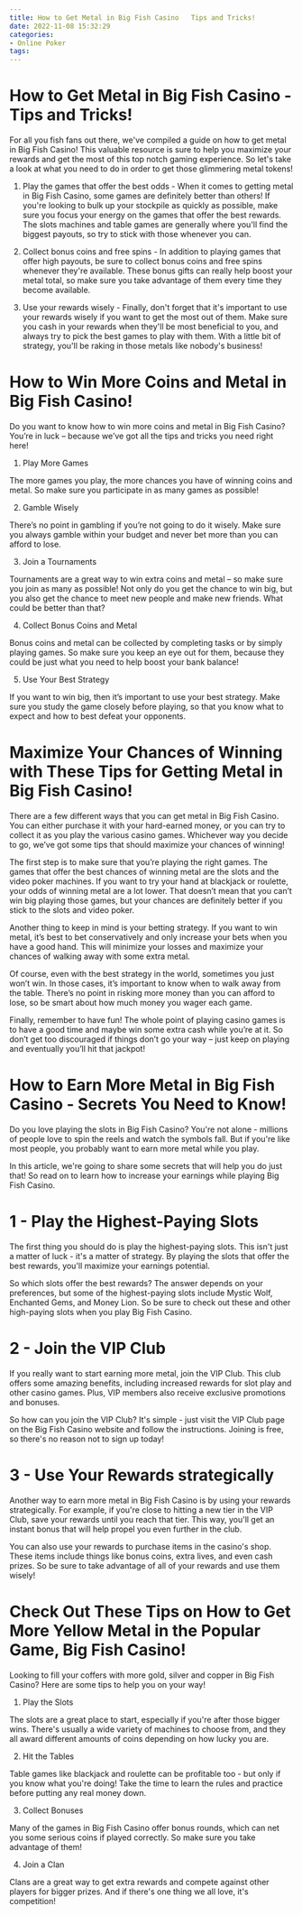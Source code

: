 ```yaml
---
title: How to Get Metal in Big Fish Casino   Tips and Tricks!
date: 2022-11-08 15:32:29
categories:
- Online Poker
tags:
---
```



#  How to Get Metal in Big Fish Casino - Tips and Tricks!

For all you fish fans out there, we've compiled a guide on how to get metal in Big Fish Casino! This valuable resource is sure to help you maximize your rewards and get the most of this top notch gaming experience. So let's take a look at what you need to do in order to get those glimmering metal tokens!

1. Play the games that offer the best odds - When it comes to getting metal in Big Fish Casino, some games are definitely better than others! If you're looking to bulk up your stockpile as quickly as possible, make sure you focus your energy on the games that offer the best rewards. The slots machines and table games are generally where you'll find the biggest payouts, so try to stick with those whenever you can.

2. Collect bonus coins and free spins - In addition to playing games that offer high payouts, be sure to collect bonus coins and free spins whenever they're available. These bonus gifts can really help boost your metal total, so make sure you take advantage of them every time they become available.

3. Use your rewards wisely - Finally, don't forget that it's important to use your rewards wisely if you want to get the most out of them. Make sure you cash in your rewards when they'll be most beneficial to you, and always try to pick the best games to play with them. With a little bit of strategy, you'll be raking in those metals like nobody's business!

#  How to Win More Coins and Metal in Big Fish Casino!

Do you want to know how to win more coins and metal in Big Fish Casino? You’re in luck – because we’ve got all the tips and tricks you need right here!

1. Play More Games

The more games you play, the more chances you have of winning coins and metal. So make sure you participate in as many games as possible!

2. Gamble Wisely

There’s no point in gambling if you’re not going to do it wisely. Make sure you always gamble within your budget and never bet more than you can afford to lose.

3. Join a Tournaments

Tournaments are a great way to win extra coins and metal – so make sure you join as many as possible! Not only do you get the chance to win big, but you also get the chance to meet new people and make new friends. What could be better than that?

4. Collect Bonus Coins and Metal

Bonus coins and metal can be collected by completing tasks or by simply playing games. So make sure you keep an eye out for them, because they could be just what you need to help boost your bank balance!

5. Use Your Best Strategy

If you want to win big, then it’s important to use your best strategy. Make sure you study the game closely before playing, so that you know what to expect and how to best defeat your opponents.

#  Maximize Your Chances of Winning with These Tips for Getting Metal in Big Fish Casino!

There are a few different ways that you can get metal in Big Fish Casino. You can either purchase it with your hard-earned money, or you can try to collect it as you play the various casino games. Whichever way you decide to go, we’ve got some tips that should maximize your chances of winning!

The first step is to make sure that you’re playing the right games. The games that offer the best chances of winning metal are the slots and the video poker machines. If you want to try your hand at blackjack or roulette, your odds of winning metal are a lot lower. That doesn’t mean that you can’t win big playing those games, but your chances are definitely better if you stick to the slots and video poker.

Another thing to keep in mind is your betting strategy. If you want to win metal, it’s best to bet conservatively and only increase your bets when you have a good hand. This will minimize your losses and maximize your chances of walking away with some extra metal.

Of course, even with the best strategy in the world, sometimes you just won’t win. In those cases, it’s important to know when to walk away from the table. There’s no point in risking more money than you can afford to lose, so be smart about how much money you wager each game.

Finally, remember to have fun! The whole point of playing casino games is to have a good time and maybe win some extra cash while you’re at it. So don’t get too discouraged if things don’t go your way – just keep on playing and eventually you’ll hit that jackpot!

#  How to Earn More Metal in Big Fish Casino - Secrets You Need to Know!

Do you love playing the slots in Big Fish Casino? You're not alone - millions of people love to spin the reels and watch the symbols fall. But if you're like most people, you probably want to earn more metal while you play.

In this article, we're going to share some secrets that will help you do just that! So read on to learn how to increase your earnings while playing Big Fish Casino.

# 1 - Play the Highest-Paying Slots

The first thing you should do is play the highest-paying slots. This isn't just a matter of luck - it's a matter of strategy. By playing the slots that offer the best rewards, you'll maximize your earnings potential.

So which slots offer the best rewards? The answer depends on your preferences, but some of the highest-paying slots include Mystic Wolf, Enchanted Gems, and Money Lion. So be sure to check out these and other high-paying slots when you play Big Fish Casino.

# 2 - Join the VIP Club

If you really want to start earning more metal, join the VIP Club. This club offers some amazing benefits, including increased rewards for slot play and other casino games. Plus, VIP members also receive exclusive promotions and bonuses.

So how can you join the VIP Club? It's simple - just visit the VIP Club page on the Big Fish Casino website and follow the instructions. Joining is free, so there's no reason not to sign up today!

# 3 - Use Your Rewards strategically

Another way to earn more metal in Big Fish Casino is by using your rewards strategically. For example, if you're close to hitting a new tier in the VIP Club, save your rewards until you reach that tier. This way, you'll get an instant bonus that will help propel you even further in the club.

You can also use your rewards to purchase items in the casino's shop. These items include things like bonus coins, extra lives, and even cash prizes. So be sure to take advantage of all of your rewards and use them wisely!

#  Check Out These Tips on How to Get More Yellow Metal in the Popular Game, Big Fish Casino!

Looking to fill your coffers with more gold, silver and copper in Big Fish Casino? Here are some tips to help you on your way!

1. Play the Slots

The slots are a great place to start, especially if you're after those bigger wins. There's usually a wide variety of machines to choose from, and they all award different amounts of coins depending on how lucky you are.

2. Hit the Tables

Table games like blackjack and roulette can be profitable too - but only if you know what you're doing! Take the time to learn the rules and practice before putting any real money down.

3. Collect Bonuses

Many of the games in Big Fish Casino offer bonus rounds, which can net you some serious coins if played correctly. So make sure you take advantage of them!

4. Join a Clan

Clans are a great way to get extra rewards and compete against other players for bigger prizes. And if there's one thing we all love, it's competition!